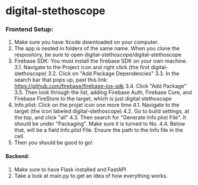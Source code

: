 # digital-stethoscope

### Frontend Setup:
1. Make sure you have Xcode downloaded on your computer.
2. The app is nested in folders of the same name. When you clone the respository, be sure to open digital-stethoscope/digital-stethoscope
3. Firebase SDK: You must install the firebase SDK on your own machine.
    3.1. Navigate to the Project icon and right click (the first digital-stethoscope)
    3.2. Click on "Add Package Dependencies"
    3.3. In the search bar that pops up, past this link: https://github.com/firebase/firebase-ios-sdk
    3.4. Click "Add Package"
    3.5. Then look through the list, adding Firebase Auth, Firebase Core, and Firebase FireStore to the target, which is just digital stethoscope
4. Info.plist: Click on the projet icon one more time
    4.1. Navigate to the target (the icon labeled digital-stethoscope)
    4.2. Go to build settings, at the top, and click "all"
    4.3. Then search for "Generate Info.plist File". It should be under "Packaging". Make sure it is turned to No.
    4.4. Below that, will be a field Info.plist File. Ensure the path to the Info file in the cell. 
5. Then you should be good to go!


#### Backend:
1. Make sure to have Flask installed and FastAPI
2. Take a look at main.py to get an idea of how everything works.

